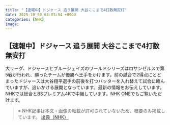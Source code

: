 ```yaml
---
title: "【速報中】ドジャース 追う展開 大谷ここまで4打数無安打"
date: 2025-10-30 03:03:54 +0900
categories: [NHK]
image: 
---
```

## 【速報中】ドジャース 追う展開 大谷ここまで4打数無安打

大リーグ、ドジャースとブルージェイズのワールドシリーズはロサンゼルスで第5戦が行われ、勝ったチームが優勝へ王手をかけます。前の試合で2得点にとどまったドジャースは大谷翔平選手の前後を打つバッターを入れ替えて試合に臨んでいますが、追いかける展開となっています。最新の情報をお伝えしています。NHKでは総合とBSプレミアム4Kで中継しています。NHK ONEでもご覧いただけます。

> ※ NHK記事は本文・画像の転載が許可されていないため、概要のみ掲載しています。
[出典（NHK）](http://www3.nhk.or.jp/news/html/20251030/k10014962881000.html)
